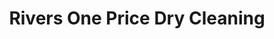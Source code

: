 ---
title: "Rivers One Price Dry Cleaning"
url: /rocky-river/rivers-one-price-dry-cleaning/
shop: laundry
---